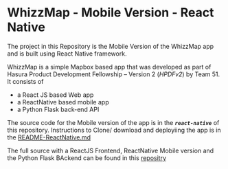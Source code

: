 # WhizzMap - Mobile Version - React Native

The project in this Repository is the Mobile Version of the WhizzMap app and is built using React Native framework.

WhizzMap is a simple Mapbox based app that was developed as part of Hasura Product Development Fellowship – Version 2 (*HPDFv2*) by Team 51. It consists of 
- a React JS based Web app
- a ReactNative based mobile app
- a Python Flask back-end API

The source code for the Mobile version of the app is in the ***```react-native```*** of this repository. Instructions to Clone/ download and deployiing the app is in the [README-ReactNative.md](Whizzmap_ReactNative/README-ReactNative.md)

The full source with a ReactJS Frontend, ReactNative Mobile version and the Python Flask BAckend can be found in this [repositry](https://github.com/sathya9897/whizzmap)
